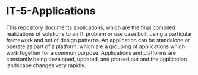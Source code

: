 # IT-5-Applications
This repository documents applications, which are the final compiled realizations of solutions to an IT problem or use case built using a particular framework and set of design patterns. An application can be standalone or operate as part of a platform, which are a grouping of applications which work together for a common purpose. Applications and platforms are constantly being developed, updated, and phased out and the application landscape changes very rapidly.
